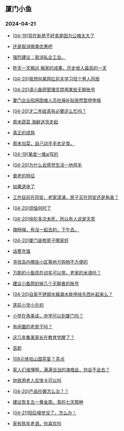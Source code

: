 ## 厦门小鱼 
### 2024-04-21

+ [[04-19]现在新房不好卖是因为公摊太大了](http://bbs.xmfish.com/read-htm-tid-18178909.html)

+ [还是取消换乘优惠吧](http://bbs.xmfish.com/read-htm-tid-18178895.html)

+ [强烈建议：取消私企工会。](http://bbs.xmfish.com/read-htm-tid-18178914.html)

+ [昨天一天搬运 搬家的成果，历史收入最高的一天](http://bbs.xmfish.com/read-htm-tid-18178920.html)

+ [[04-20]我想向某网红前夫学习找个男人同居](http://bbs.xmfish.com/read-htm-tid-18179152.html)

+ [[04-20]请小鱼网管理员禁用某些无聊账号](http://bbs.xmfish.com/read-htm-tid-18178939.html)

+ [厦门企业招用困难人员社保补贴突然暂停申报](http://bbs.xmfish.com/read-htm-tid-18179004.html)

+ [[04-20]才二年级真有必要这么忙吗？](http://bbs.xmfish.com/read-htm-tid-18179189.html)

+ [周末蔬菜 海鲜送货走起](http://bbs.xmfish.com/read-htm-tid-18178916.html)

+ [真正的成熟](http://bbs.xmfish.com/read-htm-tid-18178999.html)

+ [周末加菜，自己动手丰衣足食。](http://bbs.xmfish.com/read-htm-tid-18179085.html)

+ [[04-19]某度一堆ai写的](http://bbs.xmfish.com/read-htm-tid-18178919.html)

+ [[04-20]为什么会感觉生活一地鸡毛](http://bbs.xmfish.com/read-htm-tid-18179184.html)

+ [衰老的特征](http://bbs.xmfish.com/read-htm-tid-18179141.html)

+ [如果退休了](http://bbs.xmfish.com/read-htm-tid-18179108.html)

+ [工作目前在同安，老家漳浦，房子买在同安还是角美？](http://bbs.xmfish.com/read-htm-tid-18179078.html)

+ [[04-20]烦恼何时了](http://bbs.xmfish.com/read-htm-tid-18179124.html)

+ [[04-20]徐阶多次未死，所以有人说是天意](http://bbs.xmfish.com/read-htm-tid-18179045.html)

+ [摘杨梅，有没一起去的，下午去。](http://bbs.xmfish.com/read-htm-tid-18179087.html)

+ [[04-20]厦门装修房子哪家好](http://bbs.xmfish.com/read-htm-tid-18179187.html)

+ [话费充值](http://bbs.xmfish.com/read-htm-tid-18179207.html)

+ [寻找岛内哪些小区等地方购物不方便的](http://bbs.xmfish.com/read-htm-tid-18179151.html)

+ [万能的小鱼现在动车可以带，老家的米酒吗？](http://bbs.xmfish.com/read-htm-tid-18179259.html)

+ [建议小鱼网封掉几个无聊者的账号](http://bbs.xmfish.com/read-htm-tid-18179358.html)

+ [[04-20]自家不锈钢水箱漏水能用啥东西补起来么？](http://bbs.xmfish.com/read-htm-tid-18179338.html)

+ [莲前小学小升初](http://bbs.xmfish.com/read-htm-tid-18179294.html)

+ [小学在角美读，中学可以到厦门吗？](http://bbs.xmfish.com/read-htm-tid-18179397.html)

+ [有闲置的老房子吗？](http://bbs.xmfish.com/read-htm-tid-18179395.html)

+ [这几年集美家长在教育觉醒了？](http://bbs.xmfish.com/read-htm-tid-18179424.html)

+ [高职](http://bbs.xmfish.com/read-htm-tid-18179412.html)

+ [108元体验山国茶宴
? 茶点](http://bbs.xmfish.com/read-htm-tid-18179389.html)

+ [家人们谁懂啊，满满当当的演唱会，你会不会去？](http://bbs.xmfish.com/read-htm-tid-18179444.html)

+ [地铁用老人实体卡可以吗](http://bbs.xmfish.com/read-htm-tid-18179376.html)

+ [[04-20]产品抄袭怎么治？？](http://bbs.xmfish.com/read-htm-tid-18179410.html)

+ [建议恢复五一黄金周。真的七天那种](http://bbs.xmfish.com/read-htm-tid-18179340.html)

+ [[04-21]阳后嗅觉没了，怎么办！](http://bbs.xmfish.com/read-htm-tid-18179463.html)

+ [家有陈年老酒，你喜欢吗](http://bbs.xmfish.com/read-htm-tid-18179396.html)

